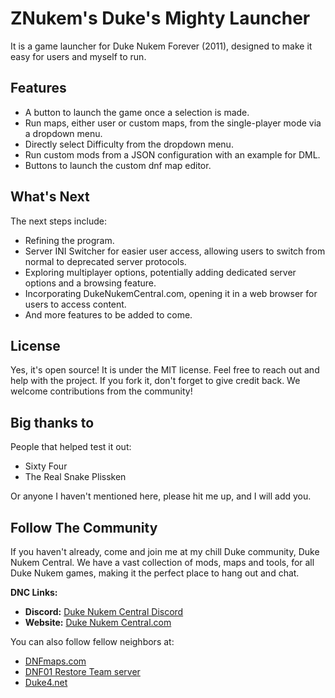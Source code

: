 # ZNukem's Duke's Mighty Launcher
It is a game launcher for Duke Nukem Forever (2011), designed to make it easy for users and myself to run.

## Features
- A button to launch the game once a selection is made.
- Run maps, either user or custom maps, from the single-player mode via a dropdown menu.
- Directly select Difficulty from the dropdown menu.
- Run custom mods from a JSON configuration with an example for DML.
- Buttons to launch the custom dnf map editor.

## What's Next
The next steps include:
- Refining the program.
- Server INI Switcher for easier user access, allowing users to switch from normal to deprecated server protocols.
- Exploring multiplayer options, potentially adding dedicated server options and a browsing feature.
- Incorporating DukeNukemCentral.com, opening it in a web browser for users to access content.
- And more features to be added to come.

## License
Yes, it's open source! It is under the MIT license. Feel free to reach out and help with the project. If you fork it, don't forget to give credit back. We welcome contributions from the community!

## Big thanks to
People that helped test it out:
- Sixty Four
- The Real Snake Plissken

Or anyone I haven't mentioned here, please hit me up, and I will add you.

## Follow The Community

If you haven't already, come and join me at my chill Duke community, Duke Nukem Central.
We have a vast collection of mods, maps and tools, for all Duke Nukem games, making it the perfect place to hang out and chat.

**DNC Links:**
- **Discord:** [Duke Nukem Central Discord](https://discord.gg/VMBfuXjFga)
- **Website:** [Duke Nukem Central.com](https://www.DukeNukemCentral.com)

You can also follow fellow neighbors at:
- [DNFmaps.com](https://DNFmaps.com)
- [DNF01 Restore Team server](https://discord.com/invite/RRuT32bzze)
- [Duke4.net](https://Duke4.net)
